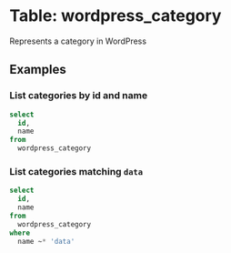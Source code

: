 # Table: wordpress_category

Represents a category in WordPress

## Examples

### List categories by id and name

```sql
select
  id,
  name
from
  wordpress_category
```

### List categories matching `data`

```sql
select
  id,
  name
from
  wordpress_category
where
  name ~* 'data'
```

